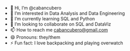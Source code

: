 - 👋 Hi, I’m @cabancubero
- 👀 I’m interested in Data Analysis and Data Engineering
- 🌱 I’m currently learning SQL and Python
- 💞️ I’m looking to collaborate on SQL and DataViz
- 📫 How to reach me cabancubero@gmail.com
- 😄 Pronouns: they/them
- ⚡ Fun fact: I love backpacking and playing overwatch

<!---
cabancubero/cabancubero is a ✨ special ✨ repository because its `README.md` (this file) appears on your GitHub profile.
You can click the Preview link to take a look at your changes.
--->
